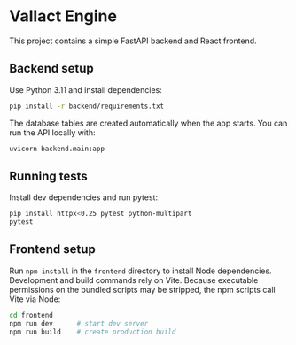 # Vallact Engine

This project contains a simple FastAPI backend and React frontend.

## Backend setup

Use Python 3.11 and install dependencies:

```bash
pip install -r backend/requirements.txt
```

The database tables are created automatically when the app starts. You can run the API locally with:

```bash
uvicorn backend.main:app
```

## Running tests

Install dev dependencies and run pytest:

```bash
pip install httpx<0.25 pytest python-multipart
pytest
```

## Frontend setup

Run `npm install` in the `frontend` directory to install Node dependencies.
Development and build commands rely on Vite. Because executable permissions on
the bundled scripts may be stripped, the npm scripts call Vite via Node:

```bash
cd frontend
npm run dev      # start dev server
npm run build    # create production build
```
